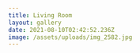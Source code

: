 ```yaml
---
title: Living Room
layout: gallery
date: 2021-08-10T02:42:52.236Z
image: /assets/uploads/img_2582.jpg
---
```


